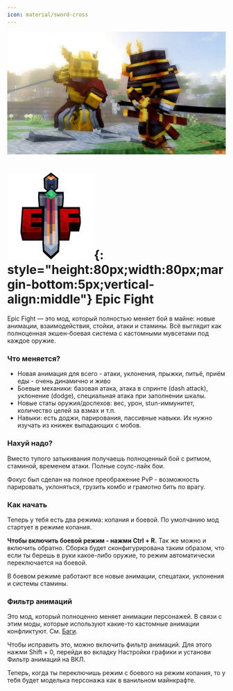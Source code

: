 ```yaml
---
icon: material/sword-cross 
---
```


![ef-background.png](../../assets/img/mods/ef/ef-background.png)

# ![Epic Fight Logo](../../assets/img/mods/ef/ef-logo.png){: style="height:80px;width:80px;margin-bottom:5px;vertical-align:middle"} Epic Fight

Epic Fight — это мод, который полностью меняет бой в майне: новые анимации, взаимодействия, стойки, атаки и стамины.
Всё выглядит как полноценная экшен-боевая система с кастомными мувсетами под каждое оружие.

### Что меняется?

- Новая анимация для всего - атаки, уклонения, прыжки, питьё, приём еды - очень динамично и живо
- Боевые механики: базовая атака, атака в спринте (dash attack), уклонение (dodge), специальная атака при заполнении шкалы.
- Новые статы оружия/доспехов: вес, урон, stun-иммунитет, количество целей за взмах и т.п.
- Навыки: есть доджи, парирования, пассивные навыки. Их нужно изучать из книжек выпадающих с мобов.

### Нахуй надо?

Вместо тупого затыкивания получаешь полноценный бой с ритмом, стаминой, временем атаки. Полные соулс-лайк бои.

Фокус был сделан на полное преображение PvP - возможность парировать, уклоняться, грузить комбо и грамотно бить по врагу.

### Как начать

Теперь у тебя есть два режима: копания и боевой. По умолчанию мод стартует в режиме копания.

**Чтобы включить боевой режим - нажми Ctrl + R.** Так же можно и включить обратно.
Сборка будет сконфигурирована таким образом, что если ты берешь в руки какое-либо оружие, то режим автоматически переключается на боевой.

В боевом режиме работают все новые анимации, спецатаки, уклонения и системы стамины.

### Фильтр анимаций

Это мод, который полноценно меняет анимации персонажей.
В связи с этим моды, которые используют какие-то кастомные анимации конфликтуют. См. [Баги](../../start/help/bugs.md/#_2).

Чтобы исправить это, можно включить фильтр анимаций. Для этого нажми Shift + 0, перейди во вкладку Настройки графики и установи Фильтр анимаций на ВКЛ.

Теперь, когда ты переключишь режим с боевого на режим копания, то у тебя будет моделька персонажа как в ванильном майнкрафте.